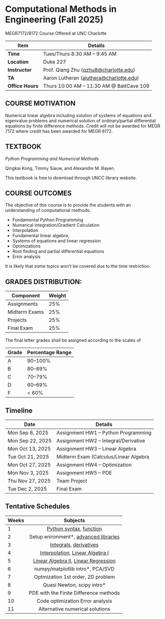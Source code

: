 # Computational Methods in Engineering (Fall 2025)
MEGR7172/8172 Course Offered at UNC Charlotte

| Item        | Details                                      |
|-------------|----------------------------------------------|
| **Time**    | Tues/Thurs 8:30 AM – 9:45 AM                 |
| **Location**| Duke 227                                     |
| **Instructor** | Prof. Qiang Zhu ([qzhu8@charlotte.edu](mailto:qzhu8@charlotte.edu)) |
| **TA**      | Aaron Lutheran ([aluthera@charlotte.edu](mailto:aluthera@charlotte.edu)) |
| **Office Hours** | Thurs 10:00 AM – 11:30 AM @ BattCave 109 |

 

## COURSE MOTIVATION
Numerical linear algebra including solution of systems of equations and eigenvalue problems and numerical solution of ordinary/partial differential equations by finite difference methods. Credit will not be awarded for MEGR 7172 where credit has been awarded for MEGR 8172.


## TEXTBOOK
*Python Programming and Numerical Methods*

Qingkai Kong, Timmy Siauw, and Alexandre M. Bayen.

This textbook is free to download through UNCC library website.

## COURSE OUTCOMES

The objective of this course is to provide the students with an understanding of computational methods:

- Fundamental Python Programming
- Numerical integration/Gradient Calculation
- Interpolation
- Fundamental linear algebra,
- Systems of equations and linear regression 
- Optimizations
- Root finding and partial differential equations
- Error analysis

It is likely that some topics won't be covered due to the time restriction.

## GRADES DISTRIBUTION:

| Component       | Weight |
|-----------------|--------|
| Assignments     | 25%    |
| Midterm Exams   | 25%    |
| Projects        | 25%    |
| Final Exam      | 25%    |

The final letter grades shall be assigned according to the scales of

| Grade | Percentage Range |
|-------|------------------|
| A     | 90–100%          |
| B     | 80–89%           |
| C     | 70–79%           |
| D     | 60–69%           |
| F     | < 60%            |

## Timeline

| Date            | Details                           |
|-----------------|-----------------------------------|
| Mon Sep 8, 2025 | Assignment HW1 – Python Programming |
| Mon Sep 22, 2025| Assignment HW2 – Integral/Derivative  |
| Mon Oct 13, 2025| Assignment HW3 – Linear Algebra     |
| Tue Oct 21, 2025| Midterm Exam (Calculus/Linear Algebra|
| Mon Oct 27, 2025| Assignment HW4 – Optimization       |
| Mon Nov 3, 2025 | Assignment HW5 – PDE                |
| Thu Nov 27, 2025| Team Project                        |
| Tue Dec 2, 2025 | Final Exam                          |


## Tentative Schedules

|Weeks | Subjects|
|------|:--------:|
|1     |[Python syntax](https://github.com/MaterSim/ComputationalMethods/blob/main/Lectures/Lec_01_Python_syntax.ipynb), [function](https://github.com/MaterSim/ComputationalMethods/blob/main/Lectures/Lec_02_Python_function.ipynb)|
|2     |Setup enironment*, [advanced libraries](https://github.com/MaterSim/ComputationalMethods/blob/main/Lectures/Lec_03_Python_library.ipynb)|
|3     |[Integrals](https://github.com/MaterSim/ComputationalMethods/blob/main/Lectures/Lec_04_integral.ipynb), [derivatives](https://github.com/MaterSim/ComputationalMethods/blob/main/Lectures/Lec_05_derivative.ipynb)|
|4     |[Interpolation](https://github.com/MaterSim/ComputationalMethods/blob/main/Lectures/Lec_06_interpolation.ipynb), [Linear Algebra I](https://github.com/MaterSim/ComputationalMethods/blob/main/Lectures/Lec_07_linear_algebra_1.ipynb)|
|5     |[Linear Algebra II](https://github.com/MaterSim/ComputationalMethods/blob/main/Lectures/Lec_08_linear_algebra_2.ipynb), [Linear Regression](https://github.com/MaterSim/ComputationalMethods/blob/main/Lectures/Lec_09_linear_regression.ipynb)|
|6     |numpy/matplotlib intro*, PCA/SVD|
|7     |Optmization 1st order, 2D problem|
|8     |Quasi Newton, scipy intro*|
|9     |PDE with the Finite Difference methods|
|10    |Code optimization Error analysis|
|11    |Alternative numerical solutions|

